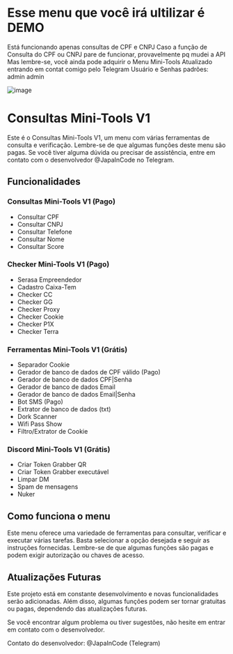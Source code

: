 # Esse menu que você irá ultilizar é DEMO

Está funcionando apenas consultas de CPF e CNPJ
Caso a função de Consulta do CPF ou CNPJ pare de funcionar, provavelmente pq mudei a API
Mas lembre-se, você ainda pode adquirir o Menu Mini-Tools Atualizado entrando em contat comigo pelo Telegram
Usuário e Senhas padrões: admin admin

![image](https://github.com/JapaInCode/android.menu_demo/assets/100159070/b04e62e1-1bf5-43f2-99c3-7c139cc27b54)

# Consultas Mini-Tools V1

Este é o Consultas Mini-Tools V1, um menu com várias ferramentas de consulta e verificação. Lembre-se de que algumas funções deste menu são pagas. Se você tiver alguma dúvida ou precisar de assistência, entre em contato com o desenvolvedor @JapaInCode no Telegram.

## Funcionalidades

### Consultas Mini-Tools V1 (Pago)

- Consultar CPF
- Consultar CNPJ
- Consultar Telefone
- Consultar Nome
- Consultar Score

### Checker Mini-Tools V1 (Pago)

- Serasa Empreendedor
- Cadastro Caixa-Tem
- Checker CC
- Checker GG
- Checker Proxy
- Checker Cookie
- Checker P1X
- Checker Terra

### Ferramentas Mini-Tools V1 (Grátis)

- Separador Cookie
- Gerador de banco de dados de CPF válido (Pago)
- Gerador de banco de dados CPF|Senha
- Gerador de banco de dados Email
- Gerador de banco de dados Email|Senha
- Bot SMS (Pago)
- Extrator de banco de dados (txt)
- Dork Scanner
- Wifi Pass Show
- Filtro/Extrator de Cookie

### Discord Mini-Tools V1 (Grátis)

- Criar Token Grabber QR
- Criar Token Grabber executável
- Limpar DM
- Spam de mensagens
- Nuker

## Como funciona o menu

Este menu oferece uma variedade de ferramentas para consultar, verificar e executar várias tarefas. Basta selecionar a opção desejada e seguir as instruções fornecidas. Lembre-se de que algumas funções são pagas e podem exigir autorização ou chaves de acesso.

## Atualizações Futuras

Este projeto está em constante desenvolvimento e novas funcionalidades serão adicionadas. Além disso, algumas funções podem ser tornar gratuitas ou pagas, dependendo das atualizações futuras.

Se você encontrar algum problema ou tiver sugestões, não hesite em entrar em contato com o desenvolvedor.

Contato do desenvolvedor: @JapaInCode (Telegram)
